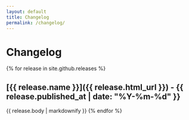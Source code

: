 ```yaml
---
layout: default
title: Changelog
permalink: /changelog/
---
```


Changelog
=========

{% for release in site.github.releases %}   
## [{{ release.name }}]({{ release.html_url }}) - {{ release.published_at | date: "%Y-%m-%d" }}
{{ release.body | markdownify }}
{% endfor %}
